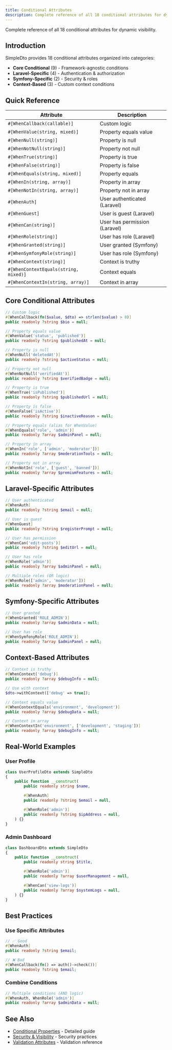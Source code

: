 ```yaml
---
title: Conditional Attributes
description: Complete reference of all 18 conditional attributes for dynamic visibility
---
```


Complete reference of all 18 conditional attributes for dynamic visibility.

## Introduction

SimpleDto provides 18 conditional attributes organized into categories:

- **Core Conditional** (9) - Framework-agnostic conditions
- **Laravel-Specific** (4) - Authentication & authorization
- **Symfony-Specific** (2) - Security & roles
- **Context-Based** (3) - Custom context conditions

## Quick Reference

| Attribute | Description |
|-----------|-------------|
| `#[WhenCallback(callable)]` | Custom logic |
| `#[WhenValue(string, mixed)]` | Property equals value |
| `#[WhenNull(string)]` | Property is null |
| `#[WhenNotNull(string)]` | Property not null |
| `#[WhenTrue(string)]` | Property is true |
| `#[WhenFalse(string)]` | Property is false |
| `#[WhenEquals(string, mixed)]` | Property equals |
| `#[WhenIn(string, array)]` | Property in array |
| `#[WhenNotIn(string, array)]` | Property not in array |
| `#[WhenAuth]` | User authenticated (Laravel) |
| `#[WhenGuest]` | User is guest (Laravel) |
| `#[WhenCan(string)]` | User has permission (Laravel) |
| `#[WhenRole(string)]` | User has role (Laravel) |
| `#[WhenGranted(string)]` | User granted (Symfony) |
| `#[WhenSymfonyRole(string)]` | User has role (Symfony) |
| `#[WhenContext(string)]` | Context is truthy |
| `#[WhenContextEquals(string, mixed)]` | Context equals |
| `#[WhenContextIn(string, array)]` | Context in array |

## Core Conditional Attributes

```php
// Custom logic
#[WhenCallback(fn($value, $dto) => strlen($value) > 0)]
public readonly ?string $bio = null;

// Property equals value
#[WhenValue('status', 'published')]
public readonly ?string $publishedAt = null;

// Property is null
#[WhenNull('deletedAt')]
public readonly ?string $activeStatus = null;

// Property not null
#[WhenNotNull('verifiedAt')]
public readonly ?string $verifiedBadge = null;

// Property is true
#[WhenTrue('isPublished')]
public readonly ?string $publishedUrl = null;

// Property is false
#[WhenFalse('isActive')]
public readonly ?string $inactiveReason = null;

// Property equals (alias for WhenValue)
#[WhenEquals('role', 'admin')]
public readonly ?array $adminPanel = null;

// Property in array
#[WhenIn('role', ['admin', 'moderator'])]
public readonly ?array $moderationTools = null;

// Property not in array
#[WhenNotIn('role', ['guest', 'banned'])]
public readonly ?array $premiumFeatures = null;
```

## Laravel-Specific Attributes

```php
// User authenticated
#[WhenAuth]
public readonly ?string $email = null;

// User is guest
#[WhenGuest]
public readonly ?string $registerPrompt = null;

// User has permission
#[WhenCan('edit-posts')]
public readonly ?string $editUrl = null;

// User has role
#[WhenRole('admin')]
public readonly ?array $adminPanel = null;

// Multiple roles (OR logic)
#[WhenRole(['admin', 'moderator'])]
public readonly ?array $moderationPanel = null;
```

## Symfony-Specific Attributes

```php
// User granted
#[WhenGranted('ROLE_ADMIN')]
public readonly ?array $adminData = null;

// User has role
#[WhenSymfonyRole('ROLE_ADMIN')]
public readonly ?array $adminPanel = null;
```

## Context-Based Attributes

```php
// Context is truthy
#[WhenContext('debug')]
public readonly ?array $debugInfo = null;

// Use with context
$dto->withContext(['debug' => true]);

// Context equals value
#[WhenContextEquals('environment', 'development')]
public readonly ?array $debugData = null;

// Context in array
#[WhenContextIn('environment', ['development', 'staging'])]
public readonly ?array $debugInfo = null;
```

## Real-World Examples

### User Profile

```php
class UserProfileDto extends SimpleDto
{
    public function __construct(
        public readonly string $name,

        #[WhenAuth]
        public readonly ?string $email = null,

        #[WhenRole('admin')]
        public readonly ?string $ipAddress = null,
    ) {}
}
```

### Admin Dashboard

```php
class DashboardDto extends SimpleDto
{
    public function __construct(
        public readonly string $title,

        #[WhenRole('admin')]
        public readonly ?array $userManagement = null,

        #[WhenCan('view-logs')]
        public readonly ?array $systemLogs = null,
    ) {}
}
```

## Best Practices

### Use Specific Attributes

```php
// ✅ Good
#[WhenAuth]
public readonly ?string $email;

// ❌ Bad
#[WhenCallback(fn() => auth()->check())]
public readonly ?string $email;
```

### Combine Conditions

```php
// Multiple conditions (AND logic)
#[WhenAuth, WhenRole('admin')]
public readonly ?array $adminData = null;
```

## See Also

- [Conditional Properties](/data-helpers/simple-dto/conditional-properties/) - Detailed guide
- [Security & Visibility](/data-helpers/simple-dto/security-visibility/) - Security practices
- [Validation Attributes](/data-helpers/attributes/validation/) - Validation reference
